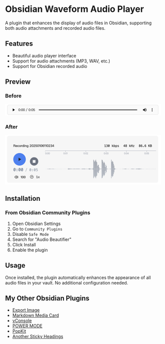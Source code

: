 # Obsidian Waveform Audio Player

A plugin that enhances the display of audio files in Obsidian, supporting both audio attachments and recorded audio files.

## Features

- Beautiful audio player interface
- Support for audio attachments (MP3, WAV, etc.)
- Support for Obsidian recorded audio

## Preview

### Before
![Before](./screenshots/before.png)

### After
![After](./screenshots/after.png)

## Installation

### From Obsidian Community Plugins
1. Open Obsidian Settings
2. Go to `Community Plugins`
3. Disable `Safe Mode`
4. Search for "Audio Beautifier"
5. Click Install
6. Enable the plugin

## Usage

Once installed, the plugin automatically enhances the appearance of all audio files in your vault. No additional configuration needed.

## My Other Obsidian Plugins

* [Export Image](https://github.com/zhouhua/obsidian-export-image)
* [Markdown Media Card](https://github.com/zhouhua/obsidian-markdown-media-card)
* [vConsole](https://github.com/zhouhua/obsidian-vconsole)
* [POWER MODE](https://github.com/zhouhua/obsidian-power-mode)
* [PopKit](https://github.com/zhouhua/obsidian-popkit)
* [Another Sticky Headings](https://github.com/zhouhua/obsidian-sticky-headings)
